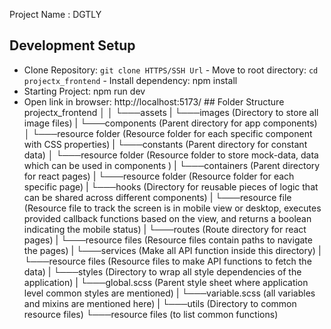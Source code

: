 Project Name : DGTLY

## Development Setup

- Clone Repository: `git clone HTTPS/SSH Url` - Move to root directory: `cd projectx_frontend` - Install dependency: npm install
- Starting Project: npm run dev
- Open link in browser: http://localhost:5173/ ## Folder Structure
  projectx_frontend │
  │
  └───assets
  | └───images (Directory to store all image files)
  |
  └───components (Parent directory for app components)
  │ └───resource folder (Resource folder for each specific component with CSS
  properties) |
  └───constants (Parent directory for constant data)
  │ └───resource folder (Resource folder to store mock-data, data which can be used in components )
  |
  └───containers (Parent directory for react pages)
  | └───resource folder (Resource folder for each specific page) |
  └───hooks (Directory for reusable pieces of logic that can be shared across different components)
  | └───resource file (Resource file to track the screen is in mobile view or desktop, executes provided callback functions based on the view, and returns a boolean indicating the mobile status)
  |
  └───routes (Route directory for react pages)
  | └───resource files (Resource files contain paths to navigate the pages)
  |
  └───services (Make all API function inside this directory)
  | └───resource files (Resource files to make API functions to fetch the data)
  |
  └───styles (Directory to wrap all style dependencies of the application)
  | └───global.scss (Parent style sheet where application level common styles are
  mentioned)
  | └───variable.scss (all variables and mixins are mentioned here) |
  └───utils (Directory to common resource files)
  └───resource files (to list common functions)
